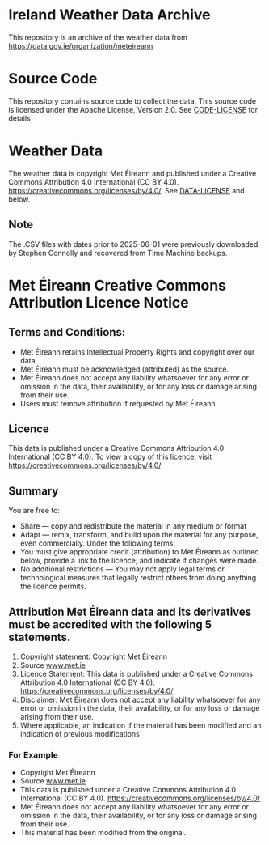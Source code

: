 # Ireland Weather Data Archive

This repository is an archive of the weather data from https://data.gov.ie/organization/meteireann

# Source Code

This repository contains source code to collect the data. This source code is licensed under the Apache License, Version 2.0. See [CODE-LICENSE](./CODE-LICENSE) for details

# Weather Data

The weather data is copyright Met Éireann and published under a Creative Commons Attribution 4.0 International (CC BY 4.0). https://creativecommons.org/licenses/by/4.0/. See [DATA-LICENSE](./DATA-LICENSE) and below.

## Note

The .CSV files with dates prior to 2025-06-01 were previously downloaded by Stephen Connolly and recovered from Time Machine backups.

# Met Éireann Creative Commons Attribution Licence Notice 

## Terms and Conditions: 
* Met Éireann retains Intellectual Property Rights and copyright over our data. 
* Met Éireann must be acknowledged (attributed) as the source. 
* Met Éireann does not accept any liability whatsoever for any error or omission in the data, their availability, or for any loss or damage arising from their use. 
* Users must remove attribution if requested by Met Éireann. 

## Licence 
This data is published under a Creative Commons Attribution 4.0 International (CC BY 4.0). 
To view a copy of this licence, visit https://creativecommons.org/licenses/by/4.0/ 

## Summary 
You are free to: 
* Share — copy and redistribute the material in any medium or format 
* Adapt — remix, transform, and build upon the material for any purpose, even commercially. Under the following terms: 
* You must give appropriate credit (attribution) to Met Éireann as outlined below, provide a link to the licence, and indicate if changes were made. 
* No additional restrictions — You may not apply legal terms or technological measures that legally restrict others from doing anything the licence permits. 

## Attribution Met Éireann data and its derivatives must be accredited with the following 5 statements. 
1. Copyright statement: Copyright Met Éireann 
2. Source www.met.ie 
3. Licence Statement: This data is published under a Creative Commons Attribution 4.0 International (CC BY 4.0). https://creativecommons.org/licenses/by/4.0/ 
4. Disclaimer: Met Éireann does not accept any liability whatsoever for any error or omission in the data, their availability, or for any loss or damage arising from their use. 
5. Where applicable, an indication if the material has been modified and an indication of previous modifications 

### For Example 
* Copyright Met Éireann 
* Source www.met.ie 
* This data is published under a Creative Commons Attribution 4.0 International (CC BY 4.0). https://creativecommons.org/licenses/by/4.0/ 
* Met Éireann does not accept any liability whatsoever for any error or omission in the data, their availability, or for any loss or damage arising from their use. 
* This material has been modified from the original.